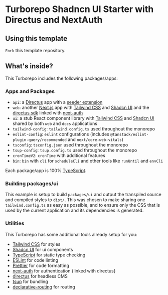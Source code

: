 # Turborepo Shadncn UI Starter with Directus and NextAuth

## Using this template

`Fork` this template repository.

## What's inside?

This Turborepo includes the following packages/apps:

### Apps and Packages

- `api`: a [Directus](https://directus.io/) app with a [seeder extension](https://github.com/ChappIO/directus-extension-seed)
- `web`: another [Next.js](https://nextjs.org/) app with [Tailwind CSS](https://tailwindcss.com/) and [Shadcn UI](https://ui.shadcn.com/) and the [directus sdk](https://docs.directus.io/guides/sdk/getting-started.html) linked with [next-auth](https://next-auth.js.org/)
- `ui`: a stub React component library with [Tailwind CSS](https://tailwindcss.com/) and [Shadcn UI](https://ui.shadcn.com/) shared by both `web` and `docs` applications
- `tailwind-config`: `tailwind.config.ts` used throughout the monorepo
- `eslint-config`: `eslint` configurations (includes `@tanstack/eslint-plugin-query/recommended` and `next/core-web-vitals`)
- `tsconfig`: `tsconfig.json` used throughout the monorepo
- `tsup-config`: `tsup.config.ts` used throughout the monorepo
- `cronTimeV2`: `cronTime` with additional features
- `bin`: `bin` with `cli` for `scheduleCli` and other tools like `runUntil` and `envCli`

Each package/app is 100% [TypeScript](https://www.typescriptlang.org/).

### Building packages/ui

This example is setup to build `packages/ui` and output the transpiled source and compiled styles to `dist/`. This was chosen to make sharing one `tailwind.config.ts` as easy as possible, and to ensure only the CSS that is used by the current application and its dependencies is generated.

### Utilities

This Turborepo has some additional tools already setup for you:

- [Tailwind CSS](https://tailwindcss.com/) for styles
- [Shadcn UI](https://ui.shadcn.com/) for ui components
- [TypeScript](https://www.typescriptlang.org/) for static type checking
- [ESLint](https://eslint.org/) for code linting
- [Prettier](https://prettier.io) for code formatting
- [next-auth](https://next-auth.js.org/) for authentication {linked with directus}
- [directus](https://directus.io/) for headless CMS
- [tsup](https://github.com/egoist/tsup) for bundling
- [declarative-routing](https://github.com/ProNextJS/declarative-routing/blob/main/docs/nextjs.md) for routing
